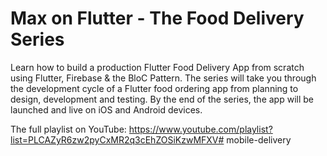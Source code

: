# Max on Flutter - The Food Delivery Series

Learn how to build a production Flutter Food Delivery App from scratch using Flutter, Firebase & the BloC Pattern. The series will take you through the development cycle of a Flutter food ordering app from planning to design, development and testing. By the end of the series, the app will be launched and live on iOS and Android devices.

The full playlist on YouTube: https://www.youtube.com/playlist?list=PLCAZyR6zw2pyCxMR2q3cEhZOSiKzwMFXV#   m o b i l e - d e l i v e r y  
 